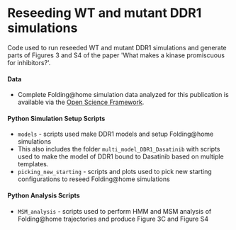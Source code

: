 # Reseeding WT and mutant DDR1 simulations

Code used to run reseeded WT and mutant DDR1 simulations and generate parts of Figures 3 and S4 of the paper 'What makes a kinase promiscuous for inhibitors?'.  

#### Data
* Complete Folding@home simulation data analyzed for this publication is available via the [Open Science Framework](https://osf.io/4r8x2/).
#### Python Simulation Setup Scripts
* `models` - scripts used make DDR1 models and setup Folding@home simulations
 * This also includes the folder `multi_model_DDR1_Dasatinib` with scripts used to make the model of DDR1 bound to Dasatinib based on multiple templates.
* `picking_new_starting` - scripts and plots used to pick new starting configurations to reseed Folding@home simulations
#### Python Analysis Scripts
* `MSM_analysis` - scripts used to perform HMM and MSM analysis of Folding@home trajectories and produce Figure 3C and Figure S4
